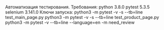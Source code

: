Автоматизация тестирования.
Требования:
python 3.8.0
pytest 5.3.5
selenium 3.141.0
Ключи запуска:
python3 -m pytest -v -s --tb=line test_main_page.py
python3 -m pytest -v -s --tb=line test_product_page.py
python3 -m pytest -v --tb=line --language=en -m need_review


